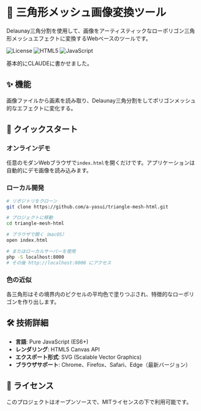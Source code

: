 # 🎨 三角形メッシュ画像変換ツール

Delaunay三角分割を使用して、画像をアーティスティックなローポリゴン三角形メッシュエフェクトに変換するWebベースのツールです。

![License](https://img.shields.io/badge/license-MIT-blue.svg)
![HTML5](https://img.shields.io/badge/HTML5-E34F26?logo=html5&logoColor=white)
![JavaScript](https://img.shields.io/badge/JavaScript-F7DF1E?logo=javascript&logoColor=black)

基本的にCLAUDEに書かせました。

## ✨ 機能
画像ファイルから画素を読み取り、Delaunay三角分割をしてポリゴンメッシュ的なエフェクトに変化する。

## 🚀 クイックスタート

### オンラインデモ
任意のモダンWebブラウザで`index.html`を開くだけです。アプリケーションは自動的にデモ画像を読み込みます。

### ローカル開発
```bash
# リポジトリをクローン
git clone https://github.com/a-yasui/triangle-mesh-html.git

# プロジェクトに移動
cd triangle-mesh-html

# ブラウザで開く（macOS）
open index.html

# またはローカルサーバーを使用
php -S localhost:8000
# その後 http://localhost:8000 にアクセス
```

### 色の近似
各三角形はその境界内のピクセルの平均色で塗りつぶされ、特徴的なローポリゴンを作り出します。
## 🛠️ 技術詳細

- **言語**: Pure JavaScript (ES6+)
- **レンダリング**: HTML5 Canvas API
- **エクスポート形式**: SVG (Scalable Vector Graphics)
- **ブラウザサポート**: Chrome、Firefox、Safari、Edge（最新バージョン）

## 📝 ライセンス

このプロジェクトはオープンソースで、MITライセンスの下で利用可能です。
